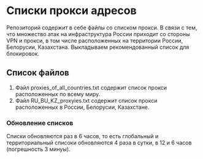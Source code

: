 # Списки прокси адресов
Репозиторий содержит в себе файлы со списком прокси. В связи с тем, что множество атак на инфраструктура России приходит со стороны VPN и прокси, в том числе расположенных на территории России, Белорусии, Казахстана. Выкладываем рекомендованный список для блокировок. 

##  Список файлов
1. Файл proxies_of_all_countries.txt содержит список прокси расположенных по всему миру.
2. Файл RU_BU_KZ_proxyies.txt содержит список прокси расположенных в России, Белорусии, Казахстане.

###  Обновление списков

Списки обновляются раз в 6 часов, то есть глобальный и территориальный  списоки обновляются 4 раза в сутки, в 12 и 6 часов (погрешность 3 минуы).
